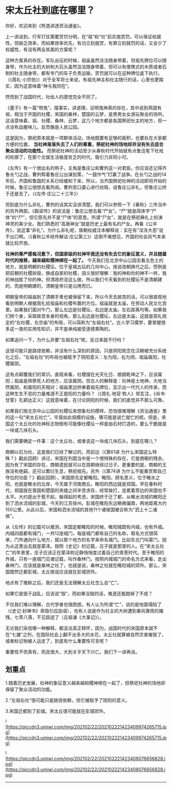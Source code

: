 # 宋太丘社到底在哪里？

你好，欢迎来到《熊逸讲透资治通鉴》。

上一讲谈到，行军打仗需要赏罚分明，在“祖”和“社”前实施赏罚，可以保证权威性，但缺乏效率，而如果效率优先，有功立刻就赏，有罪立刻就罚的话，又会少了权威性，有没有两全其美的方案呢？

这种方案真的存在。军队出征的时候，祖庙虽然没法随身带着，但祖先牌位可以随身带，作为社主的大树和大石头虽然没法随身带着，但可以有便携式的木质或者石制的社主随身带，都有专门的车子负责运输，赏罚就可以在这种牌位底下执行。（《周礼·小宗伯》）对于全军将士来说，有祖先神主和社主随行的话，心里也更踏实，因为这意味着“神与我同在”。

然而到了战国时代，社给人的感觉完全不同了。

《墨子》有一篇“明鬼”，摆事实，讲道理，证明鬼神真的存在，其中说到燕国有祖，相当于齐国的社稷，宋国的桑林，楚国的云梦，是男男女女游玩聚会的场所。这话意味着，祖、社稷、桑林、云梦，这几个地方都是各国祭祀社主的地方，但一点没有血腥味儿，反而像是人民公园。

这是因为，祭祀原本就是一项群体活动，场地既要有足够的面积，也要处在大家都方便的位置， **当社神渐渐失去了人们的尊重，祭祀社神的场地却并没有失去适合聚众活动的功能性。** 而祭祀社神的活动至少从春秋时代开始就有点鲁迅笔下社戏的轮廓了，在那个文娱生活极度贫乏的时代，吸引力非同小可。

《左传》有一个很出名的例子，主角是鲁庄公和曹刿这一对君臣。你应该还记得齐鲁长勺之战，曹刿帮着鲁庄公出谋划策，“一鼓作气”打赢了战争。在长勺之战的14年后，齐国和鲁国的关系已经缓和下来，所以，当齐国祭祀社神的活动即将开始的时候，鲁庄公很想去看热闹。曹刿苦口婆心进行劝阻，说鲁庄公非礼，但鲁庄公终于还是去了。（《左传·庄公二十三年》）

但到底为什么非礼，曹刿的话其实没讲清楚。我们可以参照一下《春秋》三传当中的另外两部。《穀梁传》的说法是：鲁庄公想去看“尸女”。“尸”就是简体字“尸体”的“尸”，但它原先并不是“尸体”的意思。所谓“尸女”，就是在祭祀典礼上扮演神灵的美少女。我们熟悉的“高唐神女”就是历史上最有名的尸女。再看《公羊传》，说这事“非礼”。为什么非礼呢，唐朝权威注本解释说：实在有“淫泆大恶”说不出口啊。（《春秋公羊经传解诂·庄公第三》）这倒不难想见，齐国的社会风气本来就比较开放。

 **社神的尊严感每况愈下，但国家级的社神毕竟还没有失去它的象征意义，并且随着时代的推移，越来越和稷神绑在一起了。** 今天我们在北京中山公园去看五色土的地方，就是明朝的社稷坛，位于皇城五坛的几何中心。按说改朝换代之后，惯例是把前朝的社稷拆毁，换成自家的社稷，涵义很好理解：我的神和你的神不一样，我的神战胜了你的神。但清政府没这么做，所以我们今天看到的社稷坛不是清朝建的，而是明朝建的，清朝皇帝只是沿用而已。

明朝皇帝的祖庙到了清朝手里也被保留下来，所以今天去故宫的话，可以很直观地看到明朝人根据周礼给祖庙和社稷布置的方位。祖庙就是太庙，在劳动人民文化宫里。如果我们面对午门，那么左边是社稷坛，右边是太庙，左右距离均等。如果我们转个身，采取故宫本身的视角，那么右边是社稷坛，左边是太庙，这就是周礼规定的“右社稷，左宗庙”的布局，可以简称为“左祖右社”。古人学习儒学，要掌握很多这一类的实用性知识，并不是单纯接受道德熏陶的。

如果追问一下，为什么非要“左祖右社”呢，反过来就不行吗？

这很可能只是路径依赖，并没有什么深刻的原因，只是阴阳观念在汉朝被充分系统化之后，“左祖右社”的布局也被赋予了阴阳意义：左为阳，右为阴，祖庙属阳，社稷属阴。

这有点颠覆我们的常识。直观来看，社稷摆在光天化日、朗朗乾坤之下，应该属阳；祖庙是拜祭死人的地方，应该属阴。但古人的解释是：社神是土地神，大地当然属阴，和属阳的天相对；祖庙里边供奉着祖先牌位，显示出一代代人的传承，而这种生生不息的力量难道不正是阳的力量吗？（《周礼·地官·牧人》郑玄注，《尚书·甘誓》孔颖达正义）这就意味着，在讨论阴阳的时候，我们的直觉并不那么可靠。

如果我们按北京中山公园的社稷坛来想象社的模样，恐怕很难理解《资治通鉴》里的这一句“宋太丘社亡”，毕竟如此规模的设施，哪可能是说亡就亡的呢。但是，宋国这个太丘社的社神标志物倒有可能像社稷坛一样是由石材打造的，要么干脆就是一块或几块石头。

我们需要确定一件事：这个太丘社，或者说这一块或几块石头，到底在哪儿？

商朝以石为社，这是我们已经了解过的，而前边（《第61讲 为什么宋国这么特殊？》戳此回顾）讲过，宋国在列国当中是一个很特殊的存在，它是商朝的残余。因为有了宋国的存在，商朝遗民就可以在周朝继续过日子。更重要的是，商朝的王族没有绝嗣，还可以繁衍生息，祭祀祖先。另外（《第74讲 为什么不能重赏帮自己夺位的功臣？》戳此回顾），宋国原先定都睢阳。睢阳，顾名思义，位于睢水之阳，也就是睢水的北岸，今天属于河南商丘。睢阳的西边就是郑国。早在春秋时代，郑国就在晋国和楚国的夹缝之间辛苦求存，经常挨打，连累着旁边的宋国也不太平。大约是出于惹不起，躲得起的考虑，宋国终于迁了都，从睢水流域的睢阳迁到了泗水流域的彭城，今天的江苏徐州。彭城在睢阳东边略微偏南，两地距离大约150公里。从此以后，宋国和泗水流域的其他11个诸侯国被合称为“泗上十二诸侯”。

从《左传》的记载可以推测，宋国定都睢阳的时候，睢阳城既有内城，也有外城。内城四面都有城门，一共12座城门，每座城门都有自己的名称，取名方式很简单，门外通向什么地方，就以那个地方的名字来命名城门。比如东北门叫蒙门，因为从这里出去就是蒙泽。按照《史记》的记载，庄子就是那里的人。在“宋太丘社亡”的年景里，庄子应该正在蒙泽附近静悄悄度过着自己的青葱时代。至于睢阳的外城，只有一座城门见诸记载，叫作桑林门。按照内城城门的命名方式来看，走出桑林门，应该就是桑林之社了。也就是说，桑林之社就在睢阳城的郊外。那么，宋国既然迁都彭城，太丘按说应该就在彭城郊外。

地点有了推断之后，我们还是无法理解太丘社怎么会“亡”。

如果它是毁于战乱，应该说“毁”，而如果没毁的话，难道还能跑掉了不成？

不仅我们难以理解，古代学者也很困惑。有人认为所谓“亡”，说的是地面塌陷了（《史记·封禅书》索隐引应劭语），也有人说是作为社主的大树遭到暴风骤雨的摧残，七零八落，不见踪迹了（吕祖谦《大事记》）。

无论我们采信哪一种解释，都没法真正释怀，因为，战国时代的宋国原本就不在“七雄”之列，在国际社会上翻不出多大的水花，太丘社就算被自然灾害摧毁了，或者标记物被人运走了，到底有什么重要性可言呢？

重要性不但真有，而且很大，大到关乎天下兴亡。我们下一讲再谈。

## 划重点

1.随着历史发展，社神的象征意义越来越和稷神绑在一起了，但祭祀社神的场地却保留了聚众活动的功能。

2.“左祖右社”很可能只是路径依赖，但它被赋予了阴阳的意义。

3.宋国迁都到了彭城。宋太丘很可能就在彭城郊外。

![https://piccdn3.umiwi.com/img/202102/22/202102221423409974265715.jpg](https://piccdn3.umiwi.com/img/202102/22/202102221423409974265715.jpg)

![https://piccdn3.umiwi.com/img/202102/22/202102221423408076656828.jpg](https://piccdn3.umiwi.com/img/202102/22/202102221423408076656828.jpg)

---
